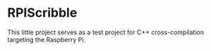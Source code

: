 # RPIScribble

This little project serves as a test project for C++ cross-compilation targeting
the Raspberry Pi.